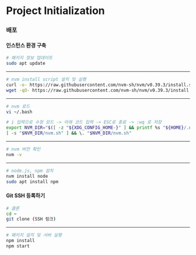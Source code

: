# Project Initialization

### 배포

#### 인스턴스 환경 구축
```bash
# 패키지 정보 업데이트
sudo apt update
```
<hr>

```bash
# nvm install script 설치 및 실행
curl -o- https://raw.githubusercontent.com/nvm-sh/nvm/v0.39.3/install.sh | bash
wget -qO- https://raw.githubusercontent.com/nvm-sh/nvm/v0.39.3/install.sh | bash
```
<hr>

```bash
# nvm 로드
vi ~/.bash

# i 입력으로 수정 모드 -> 아래 코드 입력 -> ESC로 종료 -> :wq 로 저장
export NVM_DIR="$([ -z "${XDG_CONFIG_HOME-}" ] && printf %s "${HOME}/.nvm" || printf %s "${XDG_CONFIG_HOME}/nvm")"
[ -s "$NVM_DIR/nvm.sh" ] && \. "$NVM_DIR/nvm.sh"
```

<hr>

```bash
# nvm 버전 확인
nvm -v
```

<hr>

```bash
# node.js, npm 설치
nvm install node
sudo apt install npm
```

#### Git SSH 등록하기
```bash
# 클론
cd ~
git clone (SSH 링크)
```

<hr>

```bash
# 패키지 설치 및 서버 실행
npm install
npm start
```
